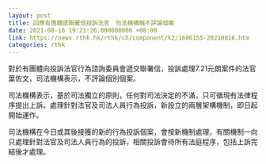 ```yaml
---
layout: post
title: 回應有團體遞聯署信投訴法官　司法機構稱不評論個案
date: 2021-08-16 19:21:26.000000000 +08:00
link: https://news.rthk.hk/rthk/ch/component/k2/1606155-20210816.htm
categories: rthk
---
```


對於有團體向投訴法官行為諮詢委員會遞交聯署信，投訴處理7.21元朗案件的法官葉佐文，司法機構表示，不評論個別個案。

司法機構表示，基於司法獨立的原則，任何對司法決定的不滿，只可循現有法律程序提出上訴。處理針對法官及司法人員行為投訴，新設立的兩層架構機制，即日起開始運作。

司法機構在今日或其後接獲的新的行為投訴個案，會按新機制處理，有關機制一向只處理針對法官及司法人員行為的投訴，相關投訴會待所有法庭程序，包括上訴完結後才處理。
